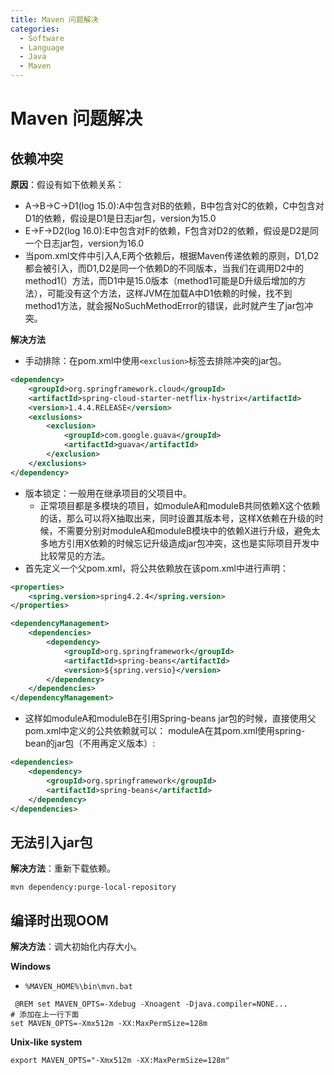 ```yaml
---
title: Maven 问题解决
categories:
  - Software
  - Language
  - Java
  - Maven
---
```

# Maven 问题解决

## 依赖冲突

**原因**：假设有如下依赖关系：

- A->B->C->D1(log 15.0):A中包含对B的依赖，B中包含对C的依赖，C中包含对D1的依赖，假设是D1是日志jar包，version为15.0
- E->F->D2(log 16.0):E中包含对F的依赖，F包含对D2的依赖，假设是D2是同一个日志jar包，version为16.0
- 当pom.xml文件中引入A,E两个依赖后，根据Maven传递依赖的原则，D1,D2都会被引入，而D1,D2是同一个依赖D的不同版本，当我们在调用D2中的method1(）方法，而D1中是15.0版本（method1可能是D升级后增加的方法），可能没有这个方法，这样JVM在加载A中D1依赖的时候，找不到method1方法，就会报NoSuchMethodError的错误，此时就产生了jar包冲突。

**解决方法**

- 手动排除：在pom.xml中使用`<exclusion>`标签去排除冲突的jar包。

```xml
<dependency>
    <groupId>org.springframework.cloud</groupId>
    <artifactId>spring-cloud-starter-netflix-hystrix</artifactId>
    <version>1.4.4.RELEASE</version>
    <exclusions>
        <exclusion>
            <groupId>com.google.guava</groupId>
            <artifactId>guava</artifactId>
        </exclusion>
    </exclusions>
</dependency>
```

- 版本锁定：一般用在继承项目的父项目中。
    - 正常项目都是多模块的项目，如moduleA和moduleB共同依赖X这个依赖的话，那么可以将X抽取出来，同时设置其版本号，这样X依赖在升级的时候，不需要分别对moduleA和moduleB模块中的依赖X进行升级，避免太多地方引用X依赖的时候忘记升级造成jar包冲突，这也是实际项目开发中比较常见的方法。
- 首先定义一个父pom.xml，将公共依赖放在该pom.xml中进行声明：

```xml
<properties>
    <spring.version>spring4.2.4</spring.version>
</properties>

<dependencyManagement>
    <dependencies>
        <dependency>
            <groupId>org.springframework</groupId>
            <artifactId>spring-beans</artifactId>
            <version>${spring.versio}</version>
        </dependency>
    </dependencies>
</dependencyManagement>
```

- 这样如moduleA和moduleB在引用Spring-beans jar包的时候，直接使用父pom.xml中定义的公共依赖就可以：
    moduleA在其pom.xml使用spring-bean的jar包（不用再定义版本）:

```xml
<dependencies>
    <dependency>
        <groupId>org.springframework</groupId>
        <artifactId>spring-beans</artifactId>
    </dependency>
</dependencies>
```

## 无法引入jar包

**解决方法**：重新下载依赖。

```shell
mvn dependency:purge-local-repository
```

## 编译时出现OOM

**解决方法**：调大初始化内存大小。

**Windows**

- `%MAVEN_HOME%\bin\mvn.bat`

```properties
 @REM set MAVEN_OPTS=-Xdebug -Xnoagent -Djava.compiler=NONE...
# 添加在上一行下面
set MAVEN_OPTS=-Xmx512m -XX:MaxPermSize=128m
```

**Unix-like system**

```shell
export MAVEN_OPTS="-Xmx512m -XX:MaxPermSize=128m"
```
